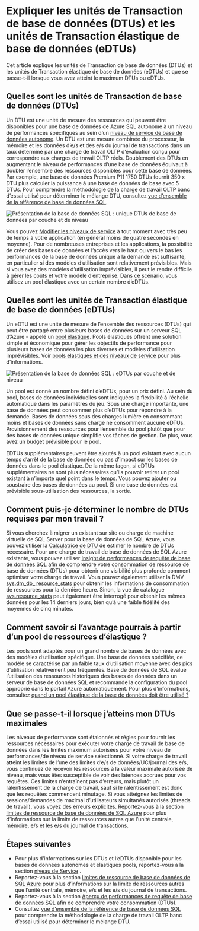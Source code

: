 <properties
    pageTitle="Base de données SQL : Est-il un DTU ? | Microsoft Azure"
    description="Comprendre un Azure SQL base de données à l’unité de transaction est."
    keywords="options de base de données, les performances de la base de données"
    services="sql-database"
    documentationCenter=""
    authors="CarlRabeler"
    manager="jhubbard"
    editor="CarlRabeler"/>

<tags
    ms.service="sql-database"
    ms.devlang="na"
    ms.topic="get-started-article"
    ms.tgt_pltfrm="na"
    ms.workload="NA"
    ms.date="09/06/2016"
    ms.author="carlrab"/>

# <a name="explaining-database-transaction-units-dtus-and-elastic-database-transaction-units-edtus"></a>Expliquer les unités de Transaction de base de données (DTUs) et les unités de Transaction élastique de base de données (eDTUs)

Cet article explique les unités de Transaction de base de données (DTUs) et les unités de Transaction élastique de base de données (eDTUs) et que se passe-t-il lorsque vous avez atteint le maximum DTUs ou eDTUs.  

## <a name="what-are-database-transaction-units-dtus"></a>Quelles sont les unités de Transaction de base de données (DTUs)

Un DTU est une unité de mesure des ressources qui peuvent être disponibles pour une base de données de Azure SQL autonome à un niveau de performances spécifiques au sein d’un [niveau de service de base de données autonome](sql-database-service-tiers.md#standalone-database-service-tiers-and-performance-levels). Un DTU est une mesure combinée du processeur, la mémoire et les données d’e/s et des e/s du journal de transactions dans un taux déterminé par une charge de travail OLTP d’évaluation conçu pour correspondre aux charges de travail OLTP réels. Doublement des DTUs en augmentant le niveau de performances d’une base de données équivaut à doubler l’ensemble des ressources disponibles pour cette base de données. Par exemple, une base de données Premium P11 1750 DTUs fournit 350 x DTU plus calculer la puissance à une base de données de base avec 5 DTUs. Pour comprendre la méthodologie de la charge de travail OLTP banc d’essai utilisé pour déterminer le mélange DTU, consultez [vue d’ensemble de la référence de base de données SQL](sql-database-benchmark-overview.md).

![Présentation de la base de données SQL : unique DTUs de base de données par couche et de niveau](./media/sql-database-what-is-a-dtu/single_db_dtus.png)

Vous pouvez [Modifier les niveaux de service](sql-database-scale-up.md) à tout moment avec très peu de temps à votre application (en général moins de quatre secondes en moyenne). Pour de nombreuses entreprises et les applications, la possibilité de créer des bases de données et l’accès vers le haut ou vers le bas les performances de la base de données unique à la demande est suffisante, en particulier si des modèles d’utilisation sont relativement prévisibles. Mais si vous avez des modèles d’utilisation imprévisibles, il peut le rendre difficile à gérer les coûts et votre modèle d’entreprise. Dans ce scénario, vous utilisez un pool élastique avec un certain nombre d’eDTUs.

## <a name="what-are-elastic-database-transaction-units-edtus"></a>Quelles sont les unités de Transaction élastique de base de données (eDTUs)

Un eDTU est une unité de mesure de l’ensemble des ressources (DTUs) qui peut être partagé entre plusieurs bases de données sur un serveur SQL d’Azure - appelé un [pool élastique](sql-database-elastic-pool.png). Pools élastiques offrent une solution simple et économique pour gérer les objectifs de performance pour plusieurs bases de données les plus diverses et modèles d’utilisation imprévisibles. Voir [pools élastiques et des niveaux de service](sql-database-service-tiers.md#elastic-pool-service-tiers-and-performance-in-edtus) pour plus d’informations.

![Présentation de la base de données SQL : eDTUs par couche et de niveau](./media/sql-database-what-is-a-dtu/sqldb_elastic_pools.png)

Un pool est donné un nombre défini d’eDTUs, pour un prix défini. Au sein du pool, bases de données individuelles sont indiquées la flexibilité à l’échelle automatique dans les paramètres du jeu. Sous une charge importante, une base de données peut consommer plus d’eDTUs pour répondre à la demande. Bases de données sous des charges lumière en consommant moins et bases de données sans charge ne consomment aucune eDTUs. Provisionnement des ressources pour l’ensemble du pool plutôt que pour des bases de données unique simplifie vos tâches de gestion. De plus, vous avez un budget prévisible pour le pool.

EDTUs supplémentaires peuvent être ajoutés à un pool existant avec aucun temps d’arrêt de la base de données ou pas d’impact sur les bases de données dans le pool élastique. De la même façon, si eDTUs supplémentaires ne sont plus nécessaires qu’ils pouvoir retirer un pool existant à n’importe quel point dans le temps. Vous pouvez ajouter ou soustraire des bases de données au pool. Si une base de données est prévisible sous-utilisation des ressources, la sortie.

## <a name="how-can-i-determine-the-number-of-dtus-needed-by-my-workload"></a>Comment puis-je déterminer le nombre de DTUs requises par mon travail ?

Si vous cherchez à migrer un existant sur site ou charge de machine virtuelle de SQL Server pour la base de données de SQL Azure, vous pouvez utiliser la [Calculatrice de DTU](http://dtucalculator.azurewebsites.net/) de estimer le nombre de DTUs nécessaire. Pour une charge de travail de base de données de SQL Azure existante, vous pouvez utiliser [Insight de performances de requête de base de données SQL](sql-database-query-performance.md) afin de comprendre votre consommation de ressource de base de données (DTUs) pour obtenir une visibilité plus profonde comment optimiser votre charge de travail. Vous pouvez également utiliser la DMV [sys.dm_db_ resource_stats](https://msdn.microsoft.com/library/dn800981.aspx) pour obtenir les informations de consommation de ressources pour la dernière heure. Sinon, la vue de catalogue [sys.resource_stats](http://msdn.microsoft.com/library/dn269979.aspx) peut également être interrogé pour obtenir les mêmes données pour les 14 derniers jours, bien qu’à une faible fidélité des moyennes de cinq minutes.

## <a name="how-do-i-know-if-i-could-benefit-from-an-elastic-pool-of-resources"></a>Comment savoir si l’avantage pourrais à partir d’un pool de ressources d’élastique ?

Les pools sont adaptés pour un grand nombre de bases de données avec des modèles d’utilisation spécifique. Une base de données spécifiée, ce modèle se caractérise par un faible taux d’utilisation moyenne avec des pics d’utilisation relativement peu fréquentes. Base de données de SQL évalue l’utilisation des ressources historiques des bases de données dans un serveur de base de données SQL et recommande la configuration du pool approprié dans le portail Azure automatiquement. Pour plus d’informations, consultez [quand un pool élastique de la base de données doit être utilisé ?](sql-database-elastic-pool-guidance.md)

## <a name="what-happens-when-i-hit-my-maximum-dtus"></a>Que se passe-t-il lorsque j’atteins mon DTUs maximales

Les niveaux de performance sont étalonnés et régies pour fournir les ressources nécessaires pour exécuter votre charge de travail de base de données dans les limites maximum autorisées pour votre niveau de performances/de niveau de service sélectionné. Si votre charge de travail atteint les limites de l’une des limites d’e/s de données/UC/journal des e/s, vous continuez de recevoir les ressources à la valeur maximale autorisée de niveau, mais vous êtes susceptible de voir des latences accrues pour vos requêtes. Ces limites n’entraînent pas d’erreurs, mais plutôt un ralentissement de la charge de travail, sauf si le ralentissement est donc que les requêtes commencent minutage. Si vous atteignez les limites de sessions/demandes de maximal d’utilisateurs simultanés autorisés (threads de travail), vous voyez des erreurs explicites. Reportez-vous à la section [limites de ressource de base de données de SQL Azure](sql-database-resource-limits.md) pour plus d’informations sur la limite de ressources autres que l’unité centrale, mémoire, e/s et les e/s du journal de transactions.

## <a name="next-steps"></a>Étapes suivantes

- Pour plus d’informations sur les DTUs et l’eDTUs disponible pour les bases de données autonomes et élastiques pools, reportez-vous à la section [niveau de Service](sql-database-service-tiers.md) .
- Reportez-vous à la section [limites de ressource de base de données de SQL Azure](sql-database-resource-limits.md) pour plus d’informations sur la limite de ressources autres que l’unité centrale, mémoire, e/s et les e/s du journal de transactions.
- Reportez-vous à la section [Aperçu de performances de requête de base de données SQL](sql-database-query-performance.md) afin de comprendre votre consommation (DTUs).
- Consultez [vue d’ensemble de la référence de base de données SQL](sql-database-benchmark-overview.md) pour comprendre la méthodologie de la charge de travail OLTP banc d’essai utilisé pour déterminer le mélange DTU.